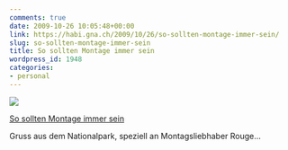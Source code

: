 ```yaml
---
comments: true
date: 2009-10-26 10:05:48+00:00
link: https://habi.gna.ch/2009/10/26/so-sollten-montage-immer-sein/
slug: so-sollten-montage-immer-sein
title: So sollten Montage immer sein
wordpress_id: 1948
categories:
- personal
---
```


[![](https://static.flickr.com/2444/4045554961_465a0efa5e_m.jpg)](https://www.flickr.com/photos/habi/4045554961/)

[So sollten Montage immer sein](https://www.flickr.com/photos/habi/4045554961/)


Gruss aus dem Nationalpark, speziell an Montagsliebhaber Rouge...
